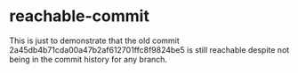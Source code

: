 # reachable-commit

This is just to demonstrate that the old commit 
2a45db4b71cda00a47b2af612701ffc8f9824be5
is still reachable despite not being in the commit history for any branch.
